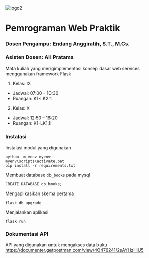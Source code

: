 ![logo2](https://github.com/user-attachments/assets/425e7307-6204-4fa3-adf2-0606088e06de)

# Pemrograman Web Praktik
### Dosen Pengampu: Endang Anggiratih, S.T., M.Cs.
### Asisten Dosen: Ali Pratama

Mata kuliah yang mengimplementasi konsep dasar web services menggunakan framework Flask

1. Kelas: IX
- Jadwal: 07:00 – 10:30
- Ruangan: K1-LK2.1

2. Kelas: X
- Jadwal: 12:50 – 16:20
- Ruangan: K1-LK1.1


### Instalasi
Instalasi modul yang digunakan
```shell
python -m venv myenv
myenv\scripts\activate.bat
pip install -r requirements.txt
```
Membuat database `db_books` pada mysql
```mysql
CREATE DATABASE db_books;
```
Mengaplikasikan skema pertama
```shell
flask db upgrade
```
Menjalankan aplikasi
```shell
flask run
```

### Dokumentasi API
API yang digunakan untuk mengakses data buku
https://documenter.getpostman.com/view/40476241/2sAYHzHiU5